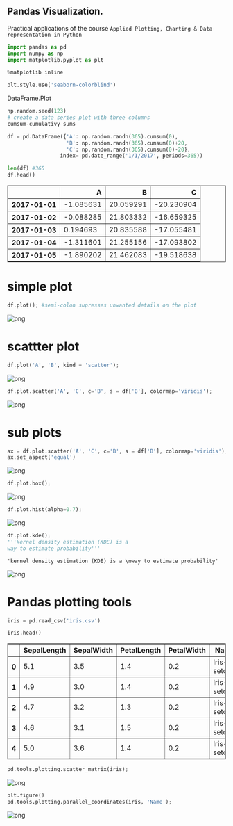 
## Pandas Visualization.
Practical applications of the course
```Applied Plotting, Charting & Data representation in Python ```


```python statistical libraries
import pandas as pd
import numpy as np
import matplotlib.pyplot as plt

%matplotlib inline
```
```python
plt.style.use('seaborn-colorblind')
```

DataFrame.Plot


```python
np.random.seed(123)
# create a data series plot with three columns
cumsum-cumulativy sums

df = pd.DataFrame({'A': np.random.randn(365).cumsum(0),
                   'B': np.random.randn(365).cumsum(0)+20,
                   'C': np.random.randn(365).cumsum(0)-20},
                 index= pd.date_range('1/1/2017', periods=365))

len(df) #365
df.head()
```




<div>
<table border="1" class="dataframe">
  <thead>
    <tr style="text-align: right;">
      <th></th>
      <th>A</th>
      <th>B</th>
      <th>C</th>
    </tr>
  </thead>
  <tbody>
    <tr>
      <th>2017-01-01</th>
      <td>-1.085631</td>
      <td>20.059291</td>
      <td>-20.230904</td>
    </tr>
    <tr>
      <th>2017-01-02</th>
      <td>-0.088285</td>
      <td>21.803332</td>
      <td>-16.659325</td>
    </tr>
    <tr>
      <th>2017-01-03</th>
      <td>0.194693</td>
      <td>20.835588</td>
      <td>-17.055481</td>
    </tr>
    <tr>
      <th>2017-01-04</th>
      <td>-1.311601</td>
      <td>21.255156</td>
      <td>-17.093802</td>
    </tr>
    <tr>
      <th>2017-01-05</th>
      <td>-1.890202</td>
      <td>21.462083</td>
      <td>-19.518638</td>
    </tr>
  </tbody>
</table>
</div>



# simple plot


```python
df.plot(); #semi-colon supresses unwanted details on the plot
```


![png](/resources/output_7_0.png)

# scattter plot


```python
df.plot('A', 'B', kind = 'scatter');
```


![png](output_9_0.png)



```python
df.plot.scatter('A', 'C', c='B', s = df['B'], colormap='viridis');
```


![png](output_10_0.png)


# sub plots


```python
ax = df.plot.scatter('A', 'C', c='B', s = df['B'], colormap='viridis');
ax.set_aspect('equal')
```


![png](output_12_0.png)



```python
df.plot.box();
```


![png](output_13_0.png)



```python
df.plot.hist(alpha=0.7);
```


![png](output_14_0.png)



```python
df.plot.kde();
'''kernel density estimation (KDE) is a
way to estimate probability'''
```




    'kernel density estimation (KDE) is a \nway to estimate probability'




![png](output_15_1.png)


# Pandas plotting tools


```python
iris = pd.read_csv('iris.csv')

iris.head()
```




<div>
<table border="1" class="dataframe">
  <thead>
    <tr style="text-align: right;">
      <th></th>
      <th>SepalLength</th>
      <th>SepalWidth</th>
      <th>PetalLength</th>
      <th>PetalWidth</th>
      <th>Name</th>
    </tr>
  </thead>
  <tbody>
    <tr>
      <th>0</th>
      <td>5.1</td>
      <td>3.5</td>
      <td>1.4</td>
      <td>0.2</td>
      <td>Iris-setosa</td>
    </tr>
    <tr>
      <th>1</th>
      <td>4.9</td>
      <td>3.0</td>
      <td>1.4</td>
      <td>0.2</td>
      <td>Iris-setosa</td>
    </tr>
    <tr>
      <th>2</th>
      <td>4.7</td>
      <td>3.2</td>
      <td>1.3</td>
      <td>0.2</td>
      <td>Iris-setosa</td>
    </tr>
    <tr>
      <th>3</th>
      <td>4.6</td>
      <td>3.1</td>
      <td>1.5</td>
      <td>0.2</td>
      <td>Iris-setosa</td>
    </tr>
    <tr>
      <th>4</th>
      <td>5.0</td>
      <td>3.6</td>
      <td>1.4</td>
      <td>0.2</td>
      <td>Iris-setosa</td>
    </tr>
  </tbody>
</table>
</div>




```python
pd.tools.plotting.scatter_matrix(iris);
```


![png](output_18_0.png)



```python
plt.figure()
pd.tools.plotting.parallel_coordinates(iris, 'Name');
```


![png](output_19_0.png)



```python

```
